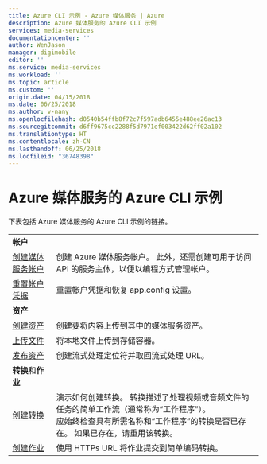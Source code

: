 ```yaml
---
title: Azure CLI 示例 - Azure 媒体服务 | Azure
description: Azure 媒体服务的 Azure CLI 示例
services: media-services
documentationcenter: ''
author: WenJason
manager: digimobile
editor: ''
ms.service: media-services
ms.workload: ''
ms.topic: article
ms.custom: ''
origin.date: 04/15/2018
ms.date: 06/25/2018
ms.author: v-nany
ms.openlocfilehash: d0540b54ffb8f72c7f597adb6455e488ee26ac13
ms.sourcegitcommit: d6ff9675cc2288f5d7971ef003422d62ff02a102
ms.translationtype: HT
ms.contentlocale: zh-CN
ms.lasthandoff: 06/25/2018
ms.locfileid: "36748398"
---
```

# <a name="azure-cli-examples-for-azure-media-services"></a>Azure 媒体服务的 Azure CLI 示例

下表包括 Azure 媒体服务的 Azure CLI 示例的链接。

|  |  |
|---|---|
|**帐户**||
| [创建媒体服务帐户](./scripts/cli-create-account.md) | 创建 Azure 媒体服务帐户。 此外，还需创建可用于访问 API 的服务主体，以便以编程方式管理帐户。 |
| [重置帐户凭据](./scripts/cli-reset-account-credentials.md)|重置帐户凭据和恢复 app.config 设置。|
|**资产**||
| [创建资产](./scripts/cli-create-asset.md)|创建要将内容上传到其中的媒体服务资产。|
| [上传文件](./scripts/cli-upload-file-asset.md)|将本地文件上传到存储容器。|
| [发布资产](./scripts/cli-publish-asset.md)| 创建流式处理定位符并取回流式处理 URL。 |
| **转换**和**作业**||
| [创建转换](./scripts/cli-create-transform.md)|演示如何创建转换。 转换描述了处理视频或音频文件的任务的简单工作流（通常称为“工作程序”）。<br/> 应始终检查具有所需名称和“工作程序”的转换是否已存在。 如果已存在，请重用该转换。 |
| [创建作业](./scripts/cli-create-jobs.md)|使用 HTTPs URL 将作业提交到简单编码转换。|

